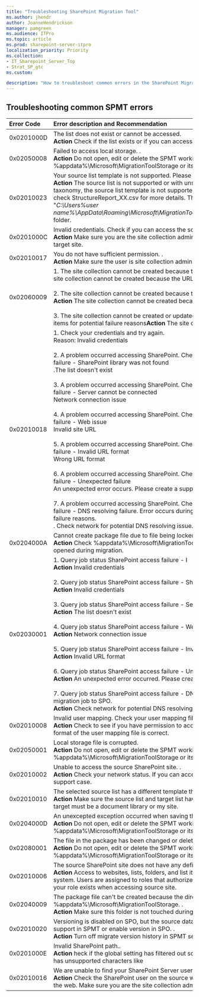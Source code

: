 ```yaml
---
title: "Troubleshooting SharePoint Migration Tool"
ms.author: jhendr
author: JoanneHendrickson
manager: pamgreen
ms.audience: ITPro
ms.topic: article
ms.prod: sharepoint-server-itpro
localization_priority: Priority
ms.collection: 
- IT_Sharepoint_Server_Top
- Strat_SP_gtc
ms.custom: 

description: "How to troubleshoot common errors in the SharePoint Migration Tool."
---
```

## Troubleshooting common SPMT errors
|**Error Code**|**Error description and Recommendation**|
|:-----|:-----|
|0x0201000D|The list does not exist or cannot be accessed. </br>**Action** Check if the list exists or if you can access the list in source site and target site.|
|0x02050008|Failed to access local storage. . </br>**Action** Do not open, edit or delete the SPMT working folder %appdata%\Microsoft\MigrationToolStorage or its contents. Restart your migration.|
|0x02010023|Your source list template is not supported.  Please try another. . </br>**Action** The source list is not supported or with unsupported dependencies, such as unsupported taxonomy, the source list template is not supported, or that the lookup field reference is broken. Please check StructureReport_XX.csv for more details.  The StructureReport_XX.csv report is is under "*C:\Users\%user name%\AppData\Roaming\Microsoft\MigrationTool\admin@XXXX.onmicrosoft.com\WF_XXXXX\Report*" folder.|
|0x0201000C|Invalid credentials. Check if you can access the source sites and lists with your credentials. . </br>**Action** Make sure you are the site collection admin for source and target. Check if you can modify SPO target site.|
|0x02010017|You do not have sufficient permission. . </br>**Action** Make sure the user is site collection admin.|
|0x02060009|1. The site collection cannot be created because the URL is already in use or an invalid URL. **Action** The site collection cannot be created because the URL is already in use or an invalid URL.</br></br>2. The site collection cannot be created because the URL contains invalid character.</br> **Action** The site collection cannot be created because the URL contains invalid character. </br></br>3. The site collection cannot be created or updated. Make sure you are tenant admin. Check below items for potential failure reasons**Action** The site collection cannot be created or updated.| </br></br>
|0x02010018|1. Check your credentials and try again.</br>  Reason: Invalid credentials</br></br>2. A problem occurred accessing SharePoint.  Check your credentials and try again SharePoint access failure - SharePoint library was not found</br> .The list doesn't exist</br></br>3. A problem occurred accessing SharePoint.  Check your credentials and try again SharePoint access failure - Server cannot be connected </br> Network connection issue</br></br>4. A problem occurred accessing SharePoint.  Check your credentials and try again SharePoint access failure - Web issue</br> Invalid site URL</br></br>5. A problem occurred accessing SharePoint.  Check your credentials and try again SharePoint access failure - Invalid URL format</br> Wrong URL format</br></br>6. A problem occurred accessing SharePoint.  Check your credentials and try again SharePoint access failure - Unexpected failure</br> An unexpected error occurs. Please create a support case. </br></br>7. A problem occurred accessing SharePoint.  Check your credentials and try again SharePoint access failure - DNS resolving failure. Error occurs during data source scanning.  Check below for potential failure reasons.</br>. Check network for potential DNS resolving issue. Open the site in browser.|
|0x0204000A|Cannot create package file due to file being locked. </br> **Action** Check %appdata%\Microsoft\MigrationToolStorage and make sure all the files/folders are not opened during migration.|
|0x02030001|1. Query job status SharePoint access failure - I</br>**Action** Invalid credentials</br></br>2. Query job status SharePoint access failure - SharePoint library is not found</</br>**Action** Invalid credentials</br></br>3. Query job status SharePoint access failure - Server cannot be connected</br>**Action** The list doesn't exist</br></br>4. Query job status SharePoint access failure - Web issue</br>**Action** Network connection issue</br></br>5. Query job status SharePoint access failure - Invalid URL format</br>**Action** Invalid URL format </br></br>6. Query job status SharePoint access failure - Unexpected failure</br>**Action** An unexpected error occurred. Please create a support case. </br></br>7. Query job status SharePoint access failure - DNS resolving failure. This error occurs when submitting migration job to SPO. </br>**Action** Check network for potential DNS resolving issue. Open the site in browser.| </br></br>
|0x02010008|Invalid user mapping. Check your user mapping file for correct formatting and access.</br> **Action** Check to see if you have permission to access the user mapping .csv file and if the path and format of the  user mapping file is correct.|
|0x02050001|Local storage file is corrupted.</br> **Action** Do not open, edit or delete the SPMT working folder %appdata%\Microsoft\MigrationToolStorage or its contents. Restart your migration.
|0x02010002|Unable to access the source SharePoint site. .</br> **Action** Check your network status.  If you can access the source sites from a browser, then create a support case.|
|0x02010010|The selected source list has a different template than the target one. .</br> **Action** Make sure the source list and target list have the same template. For file share migration, the target must be a document library or my site.|
|0x0204000D|An unexcepted exception occurred when saving the Prime package. .</br> **Action** Do not open, edit or delete the SPMT working folder %appdata%\Microsoft\MigrationToolStorage or its contents. Restart your migration.|
|0x02080001|The file in the package has been changed or deleted while uploading. .</br> **Action** Do not open, edit or delete the SPMT working folder %appdata%\Microsoft\MigrationToolStorage or its contents. Restart your migration.|
|0x02010006|The source SharePoint site does not have any defined role definitions. .</br> **Action** Access to websites, lists, folders, and list items are controlled through a role-based membership system.  Users are assigned to roles that authorize their access to SharePoint objects. Check to see if your role exists when accessing source site.|
|0x02040009|The package file can't be created because the directory can't be found.Check %appdata%\Microsoft\MigrationToolStorage.  .</br> **Action** Make sure this folder is not touched during migration.|
|0x02010020|Versioning is disabled on SPO, but the source data might have version history. Please turn off version support in SPMT or enable version in SPO. .</br> **Action** Turn off migrate version history in SPMT settings or enable version in SPO.|
|0x0201000E|Invalid SharePoint path..</br> **Action** heck if the global setting has filtered out some special characters in the target path or if the path has unsupported characters like |
|0x02010016|We are unable to find your SharePoint Server user.  Make sure you are a site collection admin. .</br> **Action** Check the SharePoint user on the source web. This happens if SPMT cannot read user info from the web. Make sure you are the site collection admin for source.|
